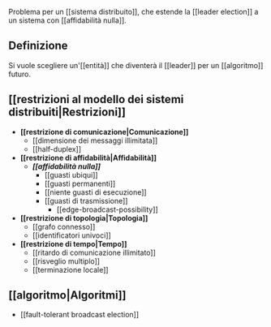 Problema per un [[sistema distribuito]], che estende la [[leader election]] a un sistema con [[affidabilità nulla]].

## Definizione

Si vuole scegliere un'[[entità]] che diventerà il [[leader]] per un [[algoritmo]] futuro.

## [[restrizioni al modello dei sistemi distribuiti|Restrizioni]]

- **[[restrizione di comunicazione|Comunicazione]]**
	- [[dimensione dei messaggi illimitata]]
	- [[half-duplex]]
- **[[restrizione di affidabilità|Affidabilità]]**
	- ***[[affidabilità nulla]]***
		- [[guasti ubiqui]]
		- [[guasti permanenti]]
		- [[niente guasti di esecuzione]]
		- [[guasti di trasmissione]]
			- [[edge-broadcast-possibility]]
- **[[restrizione di topologia|Topologia]]**
	- [[grafo connesso]]
	- [[identificatori univoci]]
- **[[restrizione di tempo|Tempo]]**
	- [[ritardo di comunicazione illimitato]]
	- [[risveglio multiplo]]
	- [[terminazione locale]]

## [[algoritmo|Algoritmi]]

- [[fault-tolerant broadcast election]]
